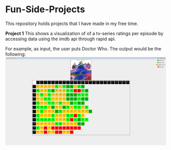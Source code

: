 # Fun-Side-Projects
This repository holds projects that I have made in my free time.

**Project 1** This shows a visualization of of a tv-series ratings per episode by accessing data using the imdb api through rapid api.

For example, as input, the user puts Doctor Who. The output would be the following:
![](TVSeriesDataVisualized/DataChartTV.png)
